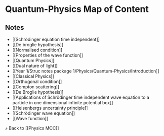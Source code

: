 # Quantum-Physics Map of Content


## Notes
- [[Schrödinger equation time independent]]
- [[De broglie hypothesis]]
- [[Normalised condition]]
- [[Properties of the wave function]]
- [[Quantum Physics]]
- [[Dual nature of light]]
- [[Year 1/Struc notes package 1/Physics/Quantum-Physics/Introduction]]
- [[Classical Physics]]
- [[Orthogonal condition]]
- [[Compton scattering]]
- [[De Broglie hypothesis]]
- [[Applications of Schrödinger time independent wave equation to a particle in one dimensional infinite potential box]]
- [[Heisenbergs uncertainty principle]]
- [[Schrödinger wave equation]]
- [[Wave function]]

⤴️ Back to [[Physics MOC]]